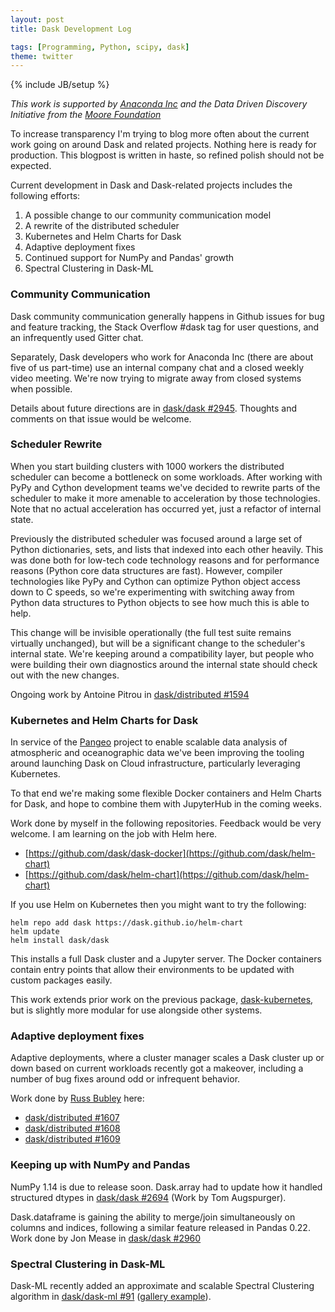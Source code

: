 ```yaml
---
layout: post
title: Dask Development Log

tags: [Programming, Python, scipy, dask]
theme: twitter
---
```

{% include JB/setup %}

*This work is supported by [Anaconda Inc](http://anaconda.com) and the
Data Driven Discovery Initiative from the [Moore
Foundation](https://www.moore.org/)*

To increase transparency I'm trying to blog more often about the current work
going on around Dask and related projects.  Nothing here is ready for
production.  This blogpost is written in haste, so refined polish should not be
expected.

Current development in Dask and Dask-related projects includes the following
efforts:

1.  A possible change to our community communication model
2.  A rewrite of the distributed scheduler
3.  Kubernetes and Helm Charts for Dask
4.  Adaptive deployment fixes
5.  Continued support for NumPy and Pandas' growth
6.  Spectral Clustering in Dask-ML


### Community Communication

Dask community communication generally happens in Github issues for bug and
feature tracking, the Stack Overflow #dask tag for user questions, and an
infrequently used Gitter chat.

Separately, Dask developers who work for Anaconda Inc (there are about five of
us part-time) use an internal company chat and a closed weekly video meeting.
We're now trying to migrate away from closed systems when possible.

Details about future directions are in [dask/dask
#2945](https://github.com/dask/dask/issues/2945).  Thoughts and comments on
that issue would be welcome.


### Scheduler Rewrite

When you start building clusters with 1000 workers the distributed scheduler
can become a bottleneck on some workloads.  After working with PyPy and Cython
development teams we've decided to rewrite parts of the scheduler to make it
more amenable to acceleration by those technologies.  Note that no actual
acceleration has occurred yet, just a refactor of internal state.

Previously the distributed scheduler was focused around a large set of Python
dictionaries, sets, and lists that indexed into each other heavily.  This was
done both for low-tech code technology reasons and for performance reasons
(Python core data structures are fast).  However, compiler technologies like
PyPy and Cython can optimize Python object access down to C speeds, so we're
experimenting with switching away from Python data structures to Python objects
to see how much this is able to help.

This change will be invisible operationally (the full test suite remains
virtually unchanged), but will be a significant change to the scheduler's
internal state.  We're keeping around a compatibility layer, but people who
were building their own diagnostics around the internal state should check out
with the new changes.

Ongoing work by Antoine Pitrou in [dask/distributed #1594](https://github.com/dask/distributed/pull/1594)


### Kubernetes and Helm Charts for Dask

In service of the [Pangeo](https://pangeo-data.github.io) project to enable
scalable data analysis of atmospheric and oceanographic data we've been
improving the tooling around launching Dask on Cloud infrastructure,
particularly leveraging Kubernetes.

To that end we're making some flexible Docker containers and Helm Charts for
Dask, and hope to combine them with JupyterHub in the coming weeks.

Work done by myself in the following repositories.  Feedback would be very
welcome.  I am learning on the job with Helm here.

-  [https://github.com/dask/dask-docker](https://github.com/dask/helm-chart)
-  [https://github.com/dask/helm-chart](https://github.com/dask/helm-chart)

If you use Helm on Kubernetes then you might want to try the following:

```
helm repo add dask https://dask.github.io/helm-chart
helm update
helm install dask/dask
```

This installs a full Dask cluster and a Jupyter server.  The Docker containers
contain entry points that allow their environments to be updated with custom
packages easily.

This work extends prior work on the previous package,
[dask-kubernetes](https://github.com/dask/dask-kubernetes), but is slightly
more modular for use alongside other systems.


### Adaptive deployment fixes

Adaptive deployments, where a cluster manager scales a Dask cluster up or down
based on current workloads recently got a makeover, including a number of bug
fixes around odd or infrequent behavior.

Work done by [Russ Bubley](https://github.com/rbubley) here:

-  [dask/distributed #1607](https://github.com/dask/distributed/pull/1607)
-  [dask/distributed #1608](https://github.com/dask/distributed/pull/1608)
-  [dask/distributed #1609](https://github.com/dask/distributed/pull/1609)


### Keeping up with NumPy and Pandas

NumPy 1.14 is due to release soon.  Dask.array had to update how it handled
structured dtypes in [dask/dask #2694](https://github.com/dask/dask/pull/2964)
(Work by Tom Augspurger).

Dask.dataframe is gaining the ability to merge/join simultaneously on columns
and indices, following a similar feature released in Pandas 0.22.  Work done by
Jon Mease in [dask/dask #2960](https://github.com/dask/dask/pull/2960)


### Spectral Clustering in Dask-ML

Dask-ML recently added an approximate and scalable Spectral Clustering
algorithm in [dask/dask-ml #91](https://github.com/dask/dask-ml/pull/91)
([gallery example](http://dask-ml.readthedocs.io/en/latest/auto_examples/plot_spectral_clustering.html)).
